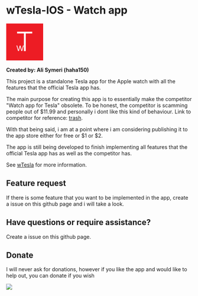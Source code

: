 # wTesla-IOS - Watch app

<img src="wt.png" width="100">

**Created by: Ali Symeri (haha150)**

This project is a standalone Tesla app for the Apple watch with all the features that the official Tesla app has.

The main purpose for creating this app is to essentially make the competitor "Watch app for Tesla" obsolete. To be honest, the competitor is scamming people out of $11.99 and personally i dont like this kind of behaviour. Link to competitor for reference: [trash](https://apps.apple.com/us/app/watch-app-for-tesla/id1512108917).

With that being said, i am at a point where i am considering publishing it to the app store either for free or $1 or $2.

The app is still being developed to finish implementing all features that the official Tesla app has as well as the competitor has.

See [wTesla](https://haha150.github.io/wTesla) for more information.

## Feature request

If there is some feature that you want to be implemented in the app, create a issue on this github page and i will take a look.

## Have questions or require assistance?

Create a issue on this github page.

## Donate

I will never ask for donations, however if you like the app and would like to help out, you can donate if you wish

[![](https://www.paypalobjects.com/en_US/i/btn/btn_donate_LG.gif)](https://www.paypal.com/donate/?business=88CWQTFPPYNJ4&no_recurring=1&item_name=Tesla+Apple+Watch&currency_code=EUR)
